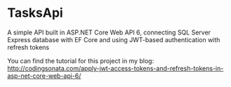# TasksApi
A simple API built in ASP.NET Core Web API 6, connecting SQL Server Express database with EF Core and using JWT-based authentication with refresh tokens

You can find the tutorial for this project in my blog:
http://codingsonata.com/apply-jwt-access-tokens-and-refresh-tokens-in-asp-net-core-web-api-6/
